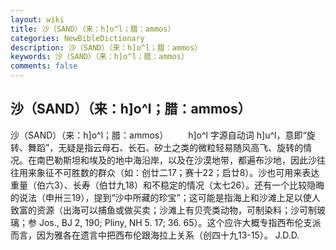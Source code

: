 ```yaml
---
layout: wiki
title: 沙（SAND）（来：h]o^l；腊：ammos）
categories: NewBibleDictionary
description: 沙（SAND）（来：h]o^l；腊：ammos）
keywords: 沙（SAND）（来：h]o^l；腊：ammos）
comments: false
---
```


## 沙（SAND）（来：h]o^l；腊：ammos）



沙（SAND）（来：h]o^l；腊：ammos）
　　h]o^l 字源自动词 h]u^l，意即“旋转、舞蹈”，无疑是指云母石、长石、矽土之类的微粒轻易随风高飞、旋转的情况。在南巴勒斯坦和埃及的地中海沿岸，以及在沙漠地带，都遍布沙地，因此沙往往用来象征不可胜数的群众（如：创廿二17；赛十22；启廿8）。沙也可用来表达重量（伯六3）、长寿（伯廿九18）和不稳定的情况（太七26）。还有一个比较隐晦的说法（申卅三19），提到“沙中所藏的珍宝”；这可能是指海上和沙滩上足以使人致富的资源（出海可以捕鱼或做买卖；沙滩上有贝壳类动物，可制染料；沙可制玻璃；参 Jos., BJ 2, 190; Pliny, NH 5.
17; 36. 65）。这个应许大概专指西布伦支派而言，因为雅各在遗言中把西布伦跟海拉上关系（创四十九13-15）。
J.D.D.




